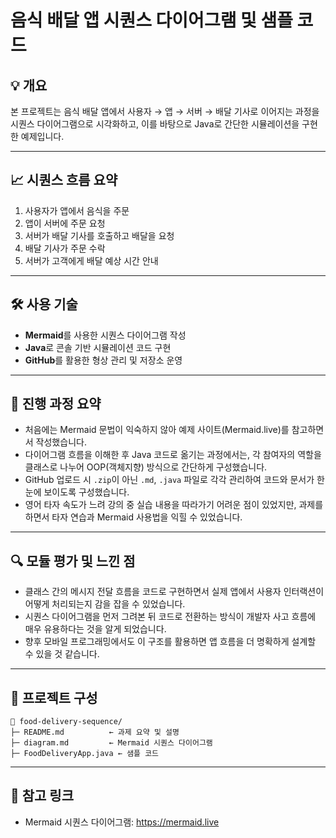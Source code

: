 # 음식 배달 앱 시퀀스 다이어그램 및 샘플 코드

## 💡 개요
본 프로젝트는 음식 배달 앱에서 사용자 → 앱 → 서버 → 배달 기사로 이어지는 과정을 시퀀스 다이어그램으로 시각화하고, 이를 바탕으로 Java로 간단한 시뮬레이션을 구현한 예제입니다.

---

## 📈 시퀀스 흐름 요약
1. 사용자가 앱에서 음식을 주문
2. 앱이 서버에 주문 요청
3. 서버가 배달 기사를 호출하고 배달을 요청
4. 배달 기사가 주문 수락
5. 서버가 고객에게 배달 예상 시간 안내

---

## 🛠️ 사용 기술
- **Mermaid**를 사용한 시퀀스 다이어그램 작성
- **Java**로 콘솔 기반 시뮬레이션 코드 구현
- **GitHub**를 활용한 형상 관리 및 저장소 운영

---

## 🧾 진행 과정 요약

- 처음에는 Mermaid 문법이 익숙하지 않아 예제 사이트(Mermaid.live)를 참고하면서 작성했습니다.
- 다이어그램 흐름을 이해한 후 Java 코드로 옮기는 과정에서는, 각 참여자의 역할을 클래스로 나누어 OOP(객체지향) 방식으로 간단하게 구성했습니다.
- GitHub 업로드 시 `.zip`이 아닌 `.md`, `.java` 파일로 각각 관리하여 코드와 문서가 한눈에 보이도록 구성했습니다.
- 영어 타자 속도가 느려 강의 중 실습 내용을 따라가기 어려운 점이 있었지만, 과제를 하면서 타자 연습과 Mermaid 사용법을 익힐 수 있었습니다.

---

## 🔍 모듈 평가 및 느낀 점

- 클래스 간의 메시지 전달 흐름을 코드로 구현하면서 실제 앱에서 사용자 인터랙션이 어떻게 처리되는지 감을 잡을 수 있었습니다.
- 시퀀스 다이어그램을 먼저 그려본 뒤 코드로 전환하는 방식이 개발자 사고 흐름에 매우 유용하다는 것을 알게 되었습니다.
- 향후 모바일 프로그래밍에서도 이 구조를 활용하면 앱 흐름을 더 명확하게 설계할 수 있을 것 같습니다.

---

## 📁 프로젝트 구성

```
📁 food-delivery-sequence/
├─ README.md          ← 과제 요약 및 설명
├─ diagram.md         ← Mermaid 시퀀스 다이어그램
├─ FoodDeliveryApp.java ← 샘플 코드
```

---

## 🔗 참고 링크

- Mermaid 시퀀스 다이어그램: https://mermaid.live
